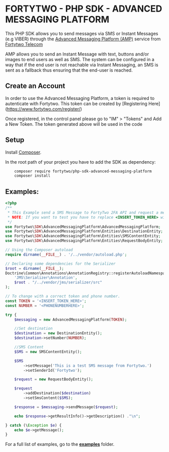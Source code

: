 FORTYTWO - PHP SDK - ADVANCED MESSAGING PLATFORM
================================================
This PHP SDK allows you to send messages via SMS or Instant Messages (e.g VIBER) through the [Advanced Messaging Platform (AMP)](https://www.fortytwo.com/solutions/amp/) service from [Fortytwo Telecom](https://www.fortytwo.com)

AMP allows you to send an Instant Message with text, buttons and/or images to end users as well as SMS. The system can be configured in a way that if the end user is not reachable via Instant Messaging, an SMS is sent as a fallback thus ensuring that the end-user is reached.

## Create an Account

In order to use the Advanced Messaging Platform, a token is required to autenticate with Fortytwo. This token can be created by [Registering Here] (https://www.fortytwo.com/register/)

Once registered, in the control panel please go to "IM" > "Tokens" and Add a New Token. The token generated above will be used in the code

## Setup
Install [Composer](https://getcomposer.org/doc/00-intro.md).

In the root path of your project you have to add the SDK as dependency:
```bash
    composer require fortytwo/php-sdk-advanced-messaging-platform
    composer install
```

## Examples:
```php
<?php
/**
 * This Example send a SMS Message to FortyTwo 2FA API and request a message status.
 * NOTE: If you want to test you have to replace <INSERT_TOKEN_HERE> with a valid token.
 */
use Fortytwo\SDK\AdvancedMessagingPlatform\AdvancedMessagingPlatform;
use Fortytwo\SDK\AdvancedMessagingPlatform\Entities\DestinationEntity;
use Fortytwo\SDK\AdvancedMessagingPlatform\Entities\SMSContentEntity;
use Fortytwo\SDK\AdvancedMessagingPlatform\Entities\RequestBodyEntity;

// Using the Composer autoload
require dirname(__FILE__) . '/../vendor/autoload.php';

// Declaring some dependencies for the Serializer
$root = dirname(__FILE__);
Doctrine\Common\Annotations\AnnotationRegistry::registerAutoloadNamespace(
    'JMS\Serializer\Annotation',
    $root . "/../vendor/jms/serializer/src"
);

// To change with a correct token and phone number.
const TOKEN = '<INSERT_TOKEN_HERE>';
const NUMBER = '<PHONENUMBERHERE>';

try {
    $messaging = new AdvancedMessagingPlatform(TOKEN);

    //Set destination
    $destination = new DestinationEntity();
    $destination->setNumber(NUMBER);

    //SMS Content
    $SMS = new SMSContentEntity();

    $SMS
        ->setMessage('This is a test SMS message from Fortytwo.')
        ->setSenderId('Fortytwo');

    $request = new RequestBodyEntity();

    $request
        ->addDestination($destination)
        ->setSmsContent($SMS);

    $response = $messaging->sendMessage($request);

    echo $response->getResultInfo()->getDescription() ."\n";

} catch (\Exception $e) {
    echo $e->getMessage();
}


```


For a full list of examples, go to the **[examples](examples/README.md)** folder.
